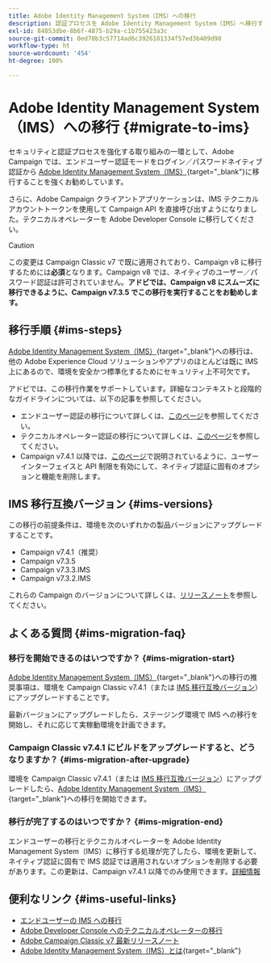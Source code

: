 ```yaml
---
title: Adobe Identity Management System（IMS）への移行
description: 認証プロセスを Adobe Identity Management System（IMS）へ移行する方法を学ぶ
exl-id: 84853dbe-8b6f-4875-b29a-c1b755423a3c
source-git-commit: 0ed70b3c57714ad6c3926181334f57ed3b409d98
workflow-type: ht
source-wordcount: '454'
ht-degree: 100%

---
```


# Adobe Identity Management System（IMS）への移行 {#migrate-to-ims}

セキュリティと認証プロセスを強化する取り組みの一環として、Adobe Campaign では、エンドユーザー認証モードをログイン／パスワードネイティブ認証から [Adobe Identity Management System（IMS）](https://helpx.adobe.com/jp/enterprise/using/identity.html){target="_blank"}に移行することを強くお勧めしています。

さらに、Adobe Campaign クライアントアプリケーションは、IMS テクニカルアカウントトークンを使用して Campaign API を直接呼び出すようになりました。テクニカルオペレーターを Adobe Developer Console に移行してください。

>[!CAUTION]
>
>この変更は Campaign Classic v7 で既に適用されており、Campaign v8 に移行するためには&#x200B;**必須**&#x200B;となります。Campaign v8 では、ネイティブのユーザー／パスワード認証は許可されていません。**アドビでは、Campaign v8 にスムーズに移行できるように、Campaign v7.3.5 でこの移行を実行することをお勧めします。**
>

## 移行手順 {#ims-steps}

[Adobe Identity Management System（IMS）](https://helpx.adobe.com/jp/enterprise/using/identity.html){target="_blank"}への移行は、他の Adobe Experience Cloud ソリューションやアプリのほとんどは既に IMS 上にあるので、環境を安全かつ標準化するためにセキュリティ上不可欠です。

アドビでは、この移行作業をサポートしています。詳細なコンテキストと段階的なガイドラインについては、以下の記事を参照してください。

* エンドユーザー認証の移行について詳しくは、[このページ](migrate-users-to-ims.md)を参照してください。
* テクニカルオペレーター認証の移行について詳しくは、[このページ](ims-migration.md)を参照してください。
* Campaign v7.4.1 以降では、[このページ](impact-ims-migration.md)で説明されているように、ユーザーインターフェイスと API 制限を有効にして、ネイティブ認証に固有のオプションと機能を削除します。


## IMS 移行互換バージョン {#ims-versions}

この移行の前提条件は、環境を次のいずれかの製品バージョンにアップグレードすることです。

* Campaign v7.4.1（推奨）
* Campaign v7.3.5
* Campaign v7.3.3.IMS
* Campaign v7.3.2.IMS

これらの Campaign のバージョンについて詳しくは、[リリースノート](../../rn/using/latest-release.md)を参照してください。

## よくある質問 {#ims-migration-faq}

### 移行を開始できるのはいつですか？ {#ims-migration-start}

[Adobe Identity Management System（IMS）](https://helpx.adobe.com/jp/enterprise/using/identity.html){target="_blank"}への移行の推奨事項は、環境を Campaign Classic v7.4.1（または [IMS 移行互換バージョン](#ims-versions)）にアップグレードすることです。

最新バージョンにアップグレードしたら、ステージング環境で IMS への移行を開始し、それに応じて実稼動環境を計画できます。

### Campaign Classic v7.4.1 にビルドをアップグレードすると、どうなりますか？ {#ims-migration-after-upgrade}

環境を Campaign Classic v7.4.1（または [IMS 移行互換バージョン](#ims-versions)）にアップグレードしたら、[Adobe Identity Management System（IMS）](https://helpx.adobe.com/jp/enterprise/using/identity.html){target="_blank"}への移行を開始できます。

### 移行が完了するのはいつですか？ {#ims-migration-end}

エンドユーザーの移行とテクニカルオペレーターを Adobe Identity Management System（IMS）に移行する処理が完了したら、環境を更新して、ネイティブ認証に固有で IMS 認証では適用されないオプションを削除する必要があります。この更新は、Campaign v7.4.1 以降でのみ使用できます。[詳細情報](impact-ims-migration.md)



## 便利なリンク {#ims-useful-links}

* [エンドユーザーの IMS への移行](migrate-users-to-ims.md)
* [Adobe Developer Console へのテクニカルオペレーターの移行](ims-migration.md)
* [Adobe Campaign Classic v7 最新リリースノート](../../rn/using/latest-release.md)
* [Adobe Identity Management System（IMS）とは](https://helpx.adobe.com/jp/enterprise/using/identity.html){target="_blank"}
